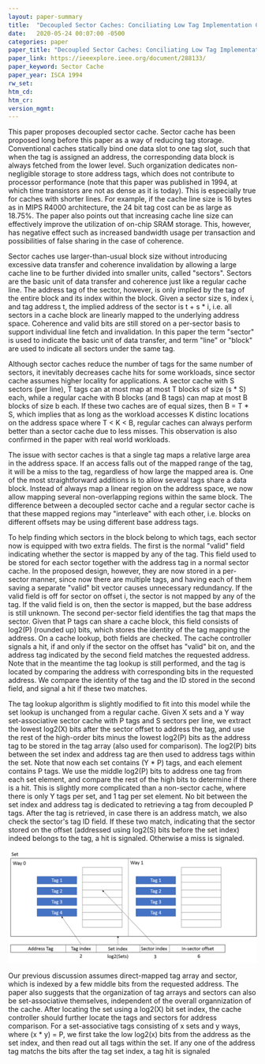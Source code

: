 ```yaml
---
layout: paper-summary
title:  "Decoupled Sector Caches: Conciliating Low Tag Implementation Cost and Low Miss Ratio"
date:   2020-05-24 00:07:00 -0500
categories: paper
paper_title: "Decoupled Sector Caches: Conciliating Low Tag Implementation Cost and Low Miss Ratio"
paper_link: https://ieeexplore.ieee.org/document/288133/
paper_keyword: Sector Cache
paper_year: ISCA 1994
rw_set:
htm_cd:
htm_cr:
version_mgmt:
---
```


This paper proposes decoupled sector cache. Sector cache has been proposed long before this paper as a way of reducing 
tag storage. Conventional caches statically bind one data slot to one tag slot, such that when the tag is assigned an 
address, the corresponding data block is always fetched from the lower level. Such organization dedicates non-negligible 
storage to store address tags, which does not contribute to processor performance (note that this paper was published in
1994, at which time transistors are not as dense as it is today). This is especially true for caches with shorter lines.
For example, if the cache line size is 16 bytes as in MIPS R4000 architecture, the 24 bit tag cost can be as large as 
18.75%. The paper also points out that increasing cache line size can effectively improve the utilization of on-chip
SRAM storage. This, however, has negative effect such as increased bandwidth usage per transaction and possibilities of 
false sharing in the case of coherence.

Sector caches use larger-than-usual block size without introducing excessive data transfer and coherence invalidation 
by allowing a large cache line to be further divided into smaller units, called "sectors". Sectors are the basic
unit of data transfer and coherence just like a regular cache line. The address tag of the sector, however, is only
implied by the tag of the entire block and its index within the block. Given a sector size s, index i, and tag address t,
the implied address of the sector is t + s * i, i.e. all sectors in a cache block are linearly mapped to the underlying 
address space. 
Coherence and valid bits are still stored on a per-sector basis to support individual line fetch and invalidation. 
In this paper the term "sector" is used to indicate the basic unit of data transfer, and term "line" or 
"block" are used to indicate all sectors under the same tag.

Although sector caches reduce the number of tags for the same number of sectors, it inevitably decreases cache hits
for some workloads, since sector cache assumes higher locality for applications. A sector cache with S sectors (per line), 
T tags can at most map at most T blocks of size (s * S) each, while a regular cache with B blocks (and B tags) can map
at most B blocks of size b each. If these two caches are of equal sizes, then B = T * S, which implies that as long as 
the workload accesses K distinc locations on the address space where T < K < B, regular caches can always perform better
than a sector cache due to less misses. This observation is also confirmed in the paper with real world workloads.

The issue with sector caches is that a single tag maps a relative large area in the address space. If an access 
falls out of the mapped range of the tag, it will be a miss to the tag, regardless of how large the mapped area is.
One of the most straightforward additions is to allow several tags share a data block. Instead of always map a linear
region on the address space, we now allow mapping several non-overlapping regions within the same block. The 
difference between a decoupled sector cache and a regular sector cache is that these mapped regions may "interleave"
with each other, i.e. blocks on different offsets may be using different base address tags.

To help finding which sectors in the block belong to which tags, each sector now is equipped with two extra fields.
The first is the normal "valid" field indicating whether the sector is mapped by any of the tag. This field used to be 
stored for each sector together with the address tag in a normal sector cache. 
In the proposed design, however, they are now stored in a per-sector manner, since now there are multiple tags, and 
having each of them saving a separate "valid" bit vector causes unnecessary redundancy. 
If the valid field is off for sector on offset i, the sector is not mapped by any of the tag. If the valid field is on, 
then the sector is mapped, but the base address is still unknown. 
The second per-sector field identifies the tag that maps the sector. Given that P tags can share a cache block, 
this field consists of log2(P) (rounded up) bits, which stores the identity of the tag mapping the address.
On a cache lookup, both fields are checked. The cache controller signals a hit, if and only if the sector on the offset
has "valid" bit on, and the address tag indicated by the second field matches the requested address.
Note that in the meantime the tag lookup is still performed, and the tag is located by comparing the address with 
corresponding bits in the requested address. We compare the identity of the tag and the ID stored in the second field,
and signal a hit if these two matches.

The tag lookup algorithm is slightly modified to fit into this model while the set lookup is unchanged from a regular 
cache.
Given X sets and a Y way set-associative sector cache with P tags and S sectors per line, we extract the 
lowest log2(X) bits after the sector offset to address the tag, and use the rest of the high-order bits minus the lowest 
log2(P) bits as the address tag to be stored in the tag array (also used for comparison). The log2(P) bits between 
the set index and address tag are then used to address tags within the set. Note that now each set contains (Y * P) tags,
and each element contains P tags. We use the middle log2(P) bits to address one tag from each set element, and compare
the rest of the high bits to determine if there is a hit. This is slightly more complicated than a non-sector cache,
where there is only Y tags per set, and 1 tag per set element. No bit between the set index and address tag is dedicated 
to retrieving a tag from decoupled P tags. After the tag is retrieved, in case there is an address match, we also check
the sector's tag ID field. If these two match, indicating that the sector stored on the offset (addressed using log2(S) 
bits before the set index) indeed belongs to the tag, a hit is signaled. Otherwise a miss is signaled.

![Address Translation](/static/2020-05-24-01.png)

Our previous discussion assumes direct-mapped tag array and sector, which is indexed by a few middle bits from the requested
address. The paper also suggests that the organization of tag arrays and sectors can also be set-associative themselves, 
independent of the overall organnization of the cache. After locating the set using a log2(X) bit set index,
the cache controller should further locate the tags and sectors for address comparison.
For a set-associative tags consisting of x sets and y ways, where (x * y) = P, we first take the low log2(x) bits from the
address as the set index, and then read out all tags within the set. If any one of the address tag matchs the bits 
after the tag set index, a tag hit is signaled


